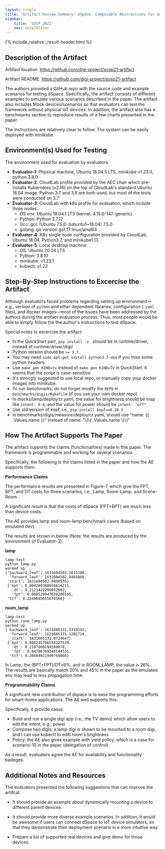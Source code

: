 ```yaml
---
layout: single
title: "Artifact Review Summary: dSpace: Composable Abstractions for Smart Spaces"
sidebar:
    title: 'SOSP 2021'
    nav: sosp2021toc
---
```


{% include_relative _result-header.html %}

## Description of the Artifact

Artifact location: <https://github.com/digi-project/sosp21-artifact>

Artifact README: <https://github.com/digi-project/sosp21-artifact>

The authors provided a GitHub repo with the source code and example scenarios for testing dSpace. Specifically, the artifact consists of different examples to simulate various scenarios described in the paper. The artifact also includes Mock devices/scenarios so that evaluators can test the framework without physical IoT devices. In addition, the artifact also has a benchmarks section to reproduce results of a few charts presented in the paper.

The instructions are relatively clear to follow. The system can be easily deployed with minikube.

## Environment(s) Used for Testing

The environment used for evaluation by evaluators.

- **Evaluator-1**: Physical machine, Ubuntu 18.04.5 LTS, minikube v1.23.0, python 3.8.0
- **Evaluator-2**: CloudLab profile provided by the AEC chair which pre-installs Kubernetes (v2.16) on the top of CloudLab's standard Ubuntu 18.04 image. Python 3.7 and 3.8 are both used, but most of the tests were conducted on 3.7.
- **Evaluator-3**: CloudLab with k8s profile for evaluation, which include three nodes.
  - OS env: Ubuntu 18.04.1 LTS (kernel: 4.15.0-147-generic).
  - Python: Python 3.7.12
  - Gcc: gcc (Ubuntu 7.5.0-3ubuntu1~18.04) 7.5.0
  - golang: go version go1.17 linux/amd64
- **Evaluator-4**: K8s single node configuration provided by CloudLab, Ubuntu 18.04, Python3.7, and minikube1.13
- **Evaluator-5**: Local desktop machine
  - OS: Ubuntu 20.04 LTS
  - Python: 3.8.10
  - minikube: v1.23.1
  - kubectl: v1.22



## Step-By-Step Instructions to Excercise the Artifact

Although evaluators faced problems regarding setting up environment—e.g., version of `python` and other dependent libraries, configuration (`.yaml` files), and docker images—most of the issues have been addressed by the authors during the artifact evaluation process. Thus, most people would be able to simply follow the the author's instructions to test dSpace.



Special notes to excercise the artifact:

- In the QuickStart part, `pip install -e` . should be in runtime/driver, instead of runtime/driver/digi/
- Python version should be `>= 3.7`.
- You may need `sudo apt-get install python3.7-dev` if you miss some python headers
- Use `make gen KIND=tv` instead of `make gen KIND=TV` in QuickStart. It seems that the script is case-sensitive.
- It's strongly suggested to use local repo, or manually copy your docker images into minikube.
- To run benchmarks, do not forget modify the `REPO` in `benchmarks/digis/Makefile` (if you use your own docker repo)
- In mocks/lamp/deploy/cr.yaml, the value for brightness should be map like `intent: 0.8`, and the value for power should be `intent: "off"`
- Use old version of kopf, i.e., `pip install kopf==0.28.3`
- In benchmarks/digis/measure/deploy/cr.yaml, should use "name: \{\{ .Values.name \}\}" instead of name: "\\\{\\\{ .Values.name \\\}\\\}"

## How The Artifact Supports The Paper

The artifact supports the claims (functionalities) made in this paper. The framework is programmable and working for several scenarios.

Specifically, the following is the claims listed in the paper and how the AE supports them.

**Performance Claims**

The performance results are presented in Figure-7, which give the FPT, BPT, and DT costs for three scenarios, i.e., Lamp, Room-Lamp, and  Scene-Room.

A significant result is that the costs of dSpace (FPT+BPT) are much less than device costs.

The AE provides lamp and room-lamp benchmark cases (based on emulated dev).

The results are shown in below (Note: the results are produced by the environment of Evaluator-3).

**lamp**

    lamp-test
    python lamp.py
    warmed up
    {'backward_leaf': 1631604503.1615288,
      'forward_leaf': 1631604502.9493866,
     'start': 1631604502.9408576}
     {'bpt': 0.004289388656616211,
       'dt': 0.2121422290802002,
       'fpt': 0.008528947830200195,
     'ttf': 0.2249605655670166}

**room_lamp**

    lamp-test
    python room_lamp.py
    warmed up
    {'backward_leaf': 1631605331.3310592,
      'forward_leaf': 1631605331.1202724,
      'start': 1631605331.0724647}
     {'bpt': 0.008245706558227539,
       'dt': 0.2107868194580078,
       'fpt': 0.04780769348144531,
      'ttf': 0.26684021949768066}

In Lamp, the (BPT+FPT)/DT=6%, and in ROOM_LAMP, the value is 26%.
The results are basically match 20% and 45% in the paper as the emulated env may lead to less propagation time.

**Programmability Claims**

A significant new contribution of dspace is to ease the programming efforts for smart-home applications. The AE well supports this.

Specifically, it provide cases:

* Build and run a single digi app (i.e., the TV demo) which allow users to edit the intent, e.g., power
* Compose two digis: a lamp digi is shown to be mounted to a room digi, and I can use kubectl to editi room's brightness
* Policy: the AE also gives example with yield policy, which is a case for scenario-10 in the paper (delegation of control)

As a result, evaluators agree the AE for availability and functionality badeges.



## Additional Notes and Resources

The evaluators presented the following suggestions that can improve the artifcat.

- It should provide an example about dynamically mounting a device to different parent devices.
- It should provide more diverse example scenarios. In addition, it would be awesome if users can connect dSpace to IoT device simulators, so that they demonstrate their deployment scenario in a more intuitive way.

- Prepare a list of supported real devices and give demo for those devices.
